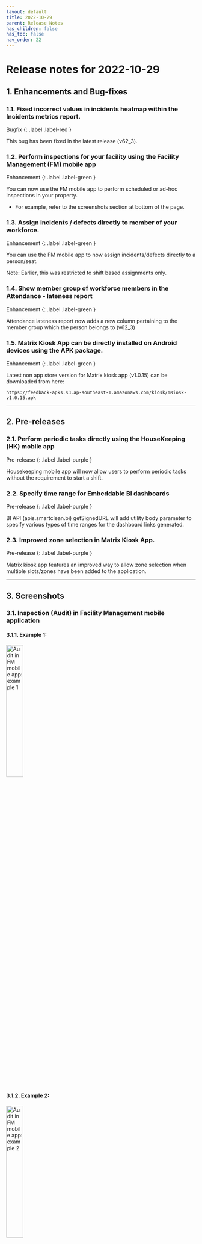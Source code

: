 ```yaml
---
layout: default
title: 2022-10-29
parent: Release Notes
has_children: false
has_toc: false
nav_order: 22
---
```


# Release notes for 2022-10-29


## 1. Enhancements and Bug-fixes


### 1.1. Fixed incorrect values in incidents heatmap within the Incidents metrics report.
Bugfix
{: .label .label-red }

This bug has been fixed in the latest release (v62_3).


### 1.2. Perform inspections for your facility using the Facility Management (FM) mobile app
Enhancement
{: .label .label-green }

You can now use the FM mobile app to perform scheduled or ad-hoc inspections in your property.
- For example, refer to the screenshots section at bottom of the page.


### 1.3. Assign incidents / defects directly to member of your workforce. 
Enhancement
{: .label .label-green }

You can use the FM mobile app to now assign incidents/defects directly to a person/seat. 

Note: Earlier, this was restricted to shift based assignments only.


### 1.4. Show member group of workforce members in the Attendance - lateness report  
Enhancement
{: .label .label-green }

Attendance lateness report now adds a new column pertaining to the member group which the person belongs to (v62_3)


### 1.5. Matrix Kiosk App can be directly installed on Android devices using the APK package. 
Enhancement
{: .label .label-green }

Latest non app store version for Matrix kiosk app (v1.0.15) can be downloaded from here:

`https://feedback-apks.s3.ap-southeast-1.amazonaws.com/kiosk/mKiosk-v1.0.15.apk`

---

## 2. Pre-releases

### 2.1. Perform periodic tasks directly using the HouseKeeping (HK) mobile app
Pre-release
{: .label .label-purple }

Housekeeping mobile app will now allow users to perform periodic tasks without the requirement to start a shift.


### 2.2. Specify time range for Embeddable BI dashboards
Pre-release
{: .label .label-purple }

BI API (apis.smartclean.bi) getSignedURL will add utility body parameter to specify various types of time ranges for the dashboard links generated.


### 2.3. Improved zone selection in Matrix Kiosk App.
Pre-release
{: .label .label-purple }

Matrix kiosk app features an improved way to allow zone selection when multiple slots/zones have been added to the application.

---

## 3. Screenshots

### 3.1. Inspection (Audit) in Facility Management mobile application

#### 3.1.1. Example 1:

<img alt="Audit in FM mobile app: example 1" src="https://www.smartclean.io/matrix/images/auditsFM-1.jpg" title="Audit in Facility Management mobile application: Example 1" width="30%"/>


#### 3.1.2. Example 2:

<img alt="Audit in FM mobile app: example 2" src="https://www.smartclean.io/matrix/images/auditsFM-2.jpg" title="Audit in Facility Management mobile application: Example 2" width="30%"/>

